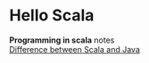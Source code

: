 # Hello Scala

__Programming in scala__ notes\
[Difference between Scala and Java](notes/diff_java.md)
